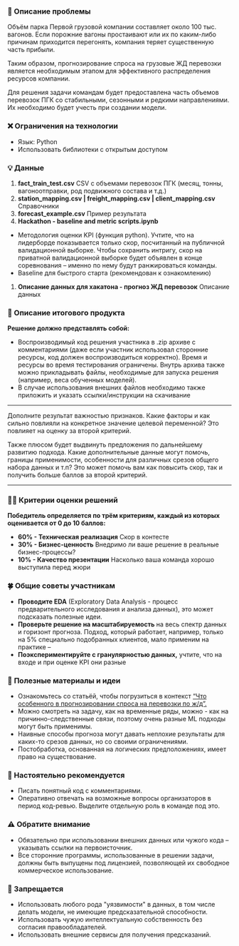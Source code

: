 ### 🤔 Описание проблемы

Объём парка Первой грузовой компании составляет около 100 тыс. вагонов. Если порожние вагоны простаивают или их по каким-либо причинам приходится перегонять, компания теряет существенную часть прибыли.

Таким образом, прогнозирование спроса на грузовые ЖД перевозки является необходимым этапом для эффективного распределения ресурсов компании.

Для решения задачи командам будет предоставлена часть объемов перевозок ПГК со стабильными, сезонными и редкими направлениями. Их необходимо будет учесть при создании модели.

### ❌ Ограничения на технологии

- Язык: Python
- Использовать библиотеки с открытым доступом

### 💡 Данные


1. **fact_train_test.csv**
CSV с объемами перевозок ПГК (месяц, тонны, вагоноотправки, род подвижного состава и т.д.)
2. **station_mapping.csv | freight_mapping.csv | client_mapping.csv**
Справочники
3. **forecast_example.csv**
Пример результата
4. **Hackathon - baseline and metric scripts.ipynb**
- Методология оценки KPI (функция python). Учтите, что на лидерборде показывается только скор, посчитанный на публичной валидационной выборке. Чтобы сохранить интригу, скор на приватной валидационной выборке будет объявлен в конце соревнования – именно по нему будут ранжироваться команды.
- Baseline для быстрого старта (рекомендован к ознакомлению)
1. **Описание данных для хакатона - прогноз ЖД перевозок**
Описание данных

### 💎 Описание итогового продукта

**Решение должно представлять собой:**

- Воспроизводимый код решения участника в .zip архиве с комментариями (даже если участник использовал сторонние ресурсы, код должен воспроизводиться корректно). Время и ресурсы во время тестирования ограничены. Внутрь архива также можно прикладывать файлы, необходимые для запуска решения (например, веса обученных моделей).
- В случае использования внешних файлов необходимо также приложить и указать ссылки/инструкции на скачивание

---

Дополните результат важностью признаков. Какие факторы и как сильно повлияли на конкретное значение целевой переменной? Это повлияет на оценку за второй критерий.

Также плюсом будет выдвинуть предложения по дальнейшему развитию подхода. Какие дополнительные данные могут помочь, границы применимости, особенности для различных срезов общего набора данных и т.п? Это может помочь вам как повысить скор, так и получить больше баллов за второй критерий.

---

### 🧑‍⚖️ **Критерии оценки решений**

**Победитель определяется по трём критериям, каждый из которых оценивается от 0 до 10 баллов:**

- **60% - Техническая реализация**
Скор в контесте
- **30% - Бизнес-ценность**
Внедримо ли ваше решение в реальные бизнес-процессы?
- **10% - Качество презентации**
Насколько ваша команда хорошо выступила перед жюри

### 🍀 **Общие советы участникам**

- **Проводите EDA** (Exploratory Data Analysis - процесс предварительного исследования и анализа данных), это может подсказать полезные идеи.
- **Проверьте решение на масштабируемость** на весь спектр данных и горизонт прогноза. Подход, который работает, например, только на 5% специально подобранных клиентов, мало применим на практике –
- **Поэкспериментируйте с гранулярностью данных,**
учтите, что на входе и при оценке KPI они разные

### 📙 **Полезные материалы и идеи**

- Ознакомьтесь со статьёй, чтобы погрузиться в контекст
[“Что особенного в прогнозировании спроса на перевозки по ж/д”.](https://habr.com/ru/companies/pgk/articles/755240/)
- Можно смотреть на задачу, как на временные ряды, можно - как на причинно-следственные связи, поэтому очень разные ML подходы могут быть применимы.
- Наивные способы прогноза могут давать неплохие результаты для каких-то срезов данных, но со своими ограничениями.
- Постобработка, основанная на логических предположениях, имеет право на существование.

### 🦉 Настоятельно рекомендуется

- Писать понятный код с комментариями.
- Оперативно отвечать на возможные вопросы организаторов в период код-ревью. Выделите отдельную роль в команде под это.

### ⚠️ Обратите внимание

- Обязательно при использовании внешних данных или чужого кода – указывать ссылки на первоисточник.
- Все сторонние программы, использованные в решении задачи, должны быть выпущены под лицензией, позволяющей их свободное коммерческое использование.

### 🛑 Запрещается

- Использовать любого рода "уязвимости" в данных, в том числе делать модели, не имеющие предсказательной способности.
- Использовать чужую интеллектуальную собственность без согласия правообладателей.
- Использовать внешние сервисы для получения предсказаний.